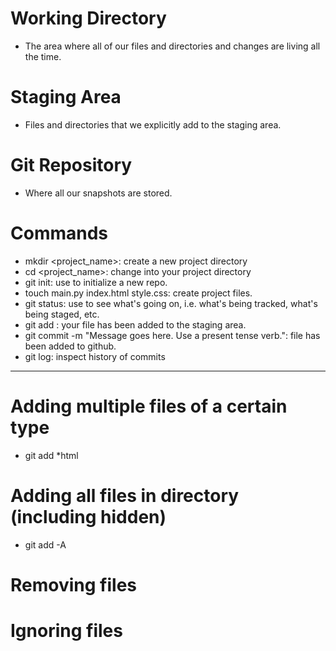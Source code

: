 # Working Directory

- The area where all of our files and directories and changes are living all the time.

# Staging Area

- Files and directories that we explicitly add to the staging area.

# Git Repository

- Where all our snapshots are stored.

# Commands

- mkdir <project_name>: create a new project directory
- cd <project_name>: change into your project directory
- git init: use to initialize a new repo.
- touch main.py index.html style.css: create project files.
- git status: use to see what's going on, i.e. what's being tracked, what's being staged, etc.
- git add <filename>: your file has been added to the staging area.
- git commit -m "Message goes here. Use a present tense verb.": file has been added to github.
- git log: inspect history of commits

---

# Adding multiple files of a certain type

- git add \*html

# Adding all files in directory (including hidden)

- git add -A

# Removing files

# Ignoring files
